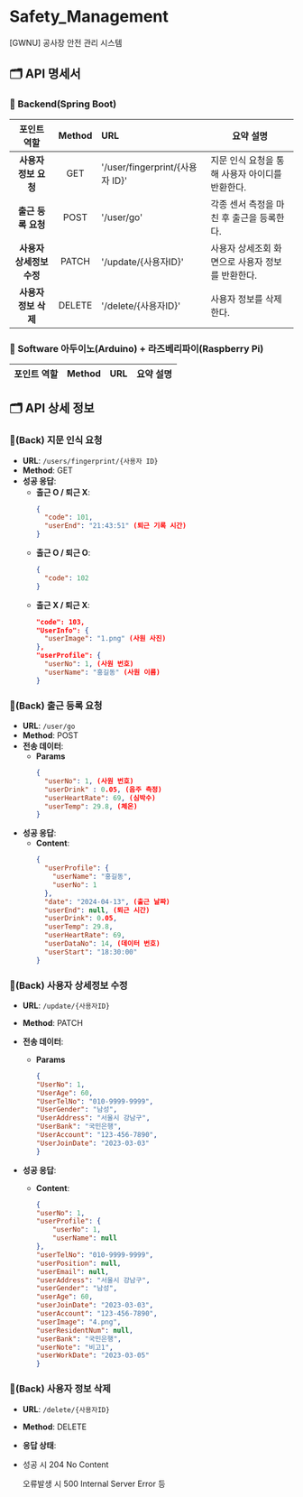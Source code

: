 # Safety_Management
[GWNU] 공사장 안전 관리 시스템

## 🗂️ API 명세서
### 📕 Backend(Spring Boot)
| 포인트 역할             | Method | URL                           | 요약 설명                              |
|:--------------------:|:------:|:------------------------------|--------------------------------------|
| **사용자 정보 요청**     | GET    | '/user/fingerprint/{사용자 ID}' | 지문 인식 요청을 통해 사용자 아이디를 반환한다. |
| **출근 등록 요청**      | POST   | '/user/go'                     | 각종 센서 측정을 마친 후 출근을 등록한다.     |
| **사용자 상세정보 수정**     | PATCH  | '/update/{사용자ID}'     | 사용자 상세조회 화면으로 사용자 정보를 반환한다.     |
| **사용자 정보 삭제**       | DELETE  | '/delete/{사용자ID}'    | 사용자 정보를 삭제한다.   |





### 📘 Software 아두이노(Arduino) + 라즈베리파이(Raspberry Pi)
| 포인트 역할             | Method | URL                 | 요약 설명                              |
|:--------------------:|:------:|:--------------------|--------------------------------------|


## 🗂️ API 상세 정보
### 📕(Back) 지문 인식 요청
- **URL**: `/users/fingerprint/{사용자 ID}`
- **Method**: GET
- **성공 응답**:
  - **출근 O / 퇴근 X**:
    ```json
    {
      "code": 101,
      "userEnd": "21:43:51" (퇴근 기록 시간)
    }
    ```
  - **출근 O / 퇴근 O**:
    ```json
    {
      "code": 102
    }
    ```
  - **출근 X / 퇴근 X**:
    ```json
    "code": 103,
    "UserInfo": {
      "userImage": "1.png" (사원 사진)
    },
    "userProfile": {
      "userNo": 1, (사원 번호)
      "userName": "홍길동" (사원 이름)
    }
      ```

### 📕(Back) 출근 등록 요청
- **URL**: `/user/go`
- **Method**: POST
- **전송 데이터**:
  - **Params**
    ```json
    {
      "userNo": 1, (사원 번호)
      "userDrink" : 0.05, (음주 측정)
      "userHeartRate": 69, (심박수)
      "userTemp": 29.8, (체온)
    }
    ```  
- **성공 응답**:
  - **Content**:
    ```json
    {
      "userProfile": {
        "userName": "홍길동",
        "userNo": 1
      },
      "date": "2024-04-13", (출근 날짜)
      "userEnd": null, (퇴근 시간)
      "userDrink": 0.05, 
      "userTemp": 29.8,
      "userHeartRate": 69,
      "userDataNo": 14, (데이터 번호)
      "userStart": "18:30:00"
    }
    ```

### 📕(Back) 사용자 상세정보 수정
- **URL**: `/update/{사용자ID}`
- **Method**: PATCH
- **전송 데이터**:
  - **Params**
    ```json
    {
    "UserNo": 1,
    "UserAge": 60,
    "UserTelNo": "010-9999-9999",
    "UserGender": "남성",
    "UserAddress": "서울시 강남구",
    "UserBank": "국민은행",
    "UserAccount": "123-456-7890",
    "UserJoinDate": "2023-03-03"
    }
    ```

- **성공 응답**:
  - **Content**:
    ```json
    {
    "userNo": 1,
    "userProfile": {
        "userNo": 1,
        "userName": null
    },
    "userTelNo": "010-9999-9999",
    "userPosition": null,
    "userEmail": null,
    "userAddress": "서울시 강남구",
    "userGender": "남성",
    "userAge": 60,
    "userJoinDate": "2023-03-03",
    "userAccount": "123-456-7890",
    "userImage": "4.png",
    "userResidentNum": null,
    "userBank": "국민은행",
    "userNote": "비고1",
    "userWorkDate": "2023-03-05"
    }
    ```
    
### 📕(Back) 사용자 정보 삭제
- **URL**: `/delete/{사용자ID}`
- **Method**: DELETE
- **응답 상태**:
- 
  성공 시 204 No Content
  
  오류발생 시 500 Internal Server Error 등


